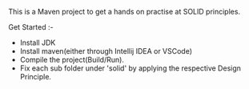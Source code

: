 This is a Maven project to get a hands on practise at SOLID principles.

Get Started :-
- Install JDK
- Install maven(either through Intellij IDEA or VSCode)
- Compile the project(Build/Run).
- Fix each sub folder under 'solid' by applying the respective Design Principle. 
